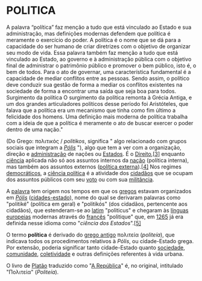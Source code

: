 # POLITICA

  A palavra “política” faz menção a tudo que está vinculado ao Estado e sua administração, mas definições modernas defendem que política é meramente o exercício do poder. A política é o nome que se dá para a capacidade do ser humano de criar diretrizes com o objetivo de organizar seu modo de vida. Essa palavra também faz menção a tudo que está vinculado ao Estado, ao governo e à administração pública com o objetivo final de administrar o patrimônio público e promover o bem público, isto é, o bem de todos. Para o ato de governar, uma característica fundamental é a capacidade de mediar conflitos entre as pessoas. Sendo assim, o político deve conduzir sua gestão de forma a mediar os conflitos existentes na sociedade de forma a encontrar uma saída que seja boa para todos. Surgimento da política O surgimento da política remonta à Grécia Antiga, e um dos grandes articuladores políticos desse período foi Aristóteles, que falava que a política era um mecanismo que tinha como fim último a felicidade dos homens. Uma definição mais moderna de política trabalha com a ideia de que a política é meramente o ato de buscar exercer o poder dentro de uma nação."

(Do Grego: πολιτικός / *politikos*, significa " algo relacionado com grupos sociais que integram a *[Pólis](https://pt.wikipedia.org/wiki/Pólis)* "), algo que tem a ver com a organização, direção e [administração](https://pt.wikipedia.org/wiki/Administração) de nações ou [Estados](https://pt.wikipedia.org/wiki/Estado). É o [Direito](https://pt.wikipedia.org/wiki/Direito),[[3\]](https://pt.wikipedia.org/wiki/Política#cite_note-3) enquanto [ciência](https://pt.wikipedia.org/wiki/Ciência) aplicada não só aos assuntos internos da [nação](https://pt.wikipedia.org/wiki/Nação) (política interna), mas também aos assuntos externos ([política externa](https://pt.wikipedia.org/wiki/Política_externa)).[[4\]](https://pt.wikipedia.org/wiki/Política#cite_note-dic-4) Nos regimes [democráticos](https://pt.wikipedia.org/wiki/Democracia), a [ciência política](https://pt.wikipedia.org/wiki/Ciência_política) é a atividade dos [cidadãos](https://pt.wikipedia.org/wiki/Cidadão) que se ocupam dos assuntos públicos com seu [voto](https://pt.wikipedia.org/wiki/Voto) ou com sua [militância](https://pt.wikipedia.org/wiki/Militante).

A [palavra](https://pt.wikipedia.org/wiki/Palavra) tem origem nos tempos em que os [gregos](https://pt.wikipedia.org/wiki/Grécia_Antiga) estavam organizados em *[Pólis](https://pt.wikipedia.org/wiki/Pólis)* ([cidades-estado](https://pt.wikipedia.org/wiki/Cidade-Estado)), nome do qual se derivaram palavras como "politiké" (política em geral) e "politikós" (dos cidadãos, pertencente aos cidadãos), que estenderam-se ao [latim](https://pt.wikipedia.org/wiki/Latim) "politicus" e chegaram às [línguas europeias](https://pt.wikipedia.org/wiki/Línguas_europeias) modernas através do [francês](https://pt.wikipedia.org/wiki/Língua_francesa) "politique" que, em [1265](https://pt.wikipedia.org/wiki/1265) já era definida nesse idioma como "*ciência dos Estados*".[[5\]](https://pt.wikipedia.org/wiki/Política#cite_note-bobbio-5)

O termo **política** é derivado do [grego antigo](https://pt.wikipedia.org/wiki/Língua_grega_antiga) πολιτεία (*politeía*), que indicava todos os procedimentos relativos à *Pólis*, ou cidade-Estado grega. Por extensão, poderia significar tanto cidade-Estado quanto [sociedade](https://pt.wikipedia.org/wiki/Sociedade), [comunidade](https://pt.wikipedia.org/wiki/Comunidade), [coletividade](https://pt.wikipedia.org/wiki/Coletividade) e outras definições referentes à vida urbana.

O livro de [Platão](https://pt.wikipedia.org/wiki/Platão) traduzido como "[A República](https://pt.wikipedia.org/wiki/A_República)" é, no original, intitulado "Πολιτεία" (*Politeía*).